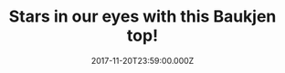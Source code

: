 ---
campaign-uuid: "c-37d5fa12-281c-4fa3-a22d-ffb6e63da94e"
type: "Offer"
category: "Fashion"
date: "2017-11-20T23:59:00.000Z"
end-date: "2018-01-31T23:59:00.000Z"
disable-form: false
is_promoted: false
has_entry_page: false
title: "Stars in our eyes with this Baukjen top!"
competition-description: "This season, the pentagonal symbol can be seen everywhere.\
  \ We've incorporated it an everyday top, immediately giving it an elevated feel.\
  \ By day, we're pairing this with cargo pants and trainers, for the evening with\
  \ denim and heels."
banner-img: "baukjen-main_image.jpg"
logo-left-href: "https://www.baukjen.com/uk/shop/edits/bestsellers/alara-top-navy-with-silver-stars.htm"
logo-left-image: "baukjen-logo.png"
logo-left-title: "Baukjen"
has-winner: false
---